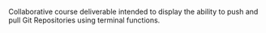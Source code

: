 Collaborative course deliverable intended to display the ability to push and pull Git Repositories using terminal functions.
